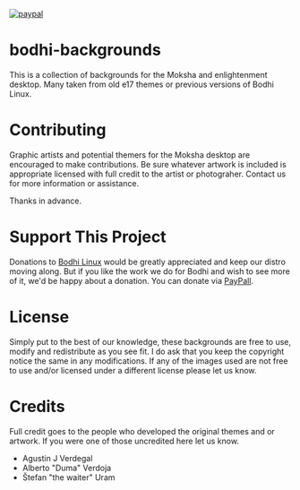 [![paypal](https://www.paypalobjects.com/en_US/i/btn/btn_donate_SM.gif)](https://www.paypal.com/paypalme/rbtylee)

# bodhi-backgrounds

This is a collection of backgrounds for the Moksha and enlightenment desktop. Many taken from old e17 themes or previous versions of Bodhi Linux.

# Contributing

Graphic artists and potential themers for the Moksha desktop are encouraged to make contributions. Be sure whatever artwork is included is appropriate licensed with full credit to the artist or photograher. Contact us for more information or assistance.

Thanks in advance.

# Support This Project

Donations to [Bodhi Linux](https://www.bodhilinux.com/donate/) would be greatly appreciated and keep our distro moving along. But if you like the work we do for Bodhi and wish to see more of it, we'd be happy about a donation. You can donate via [PayPall](https://www.paypal.com/paypalme/rbtylee).

# License

Simply put to the best of our knowledge, these backgrounds are free to use, modify and redistribute as you see fit. I do ask that you keep the copyright notice the same in any modifications. If any of the images used are not free to use and/or licensed under a different license please let us know. 

# Credits

Full credit goes to the people who developed the original themes and or artwork. If you were one of those uncredited here let us know.

* Agustin J Verdegal
* Alberto "Duma" Verdoja
* Štefan "the waiter" Uram
